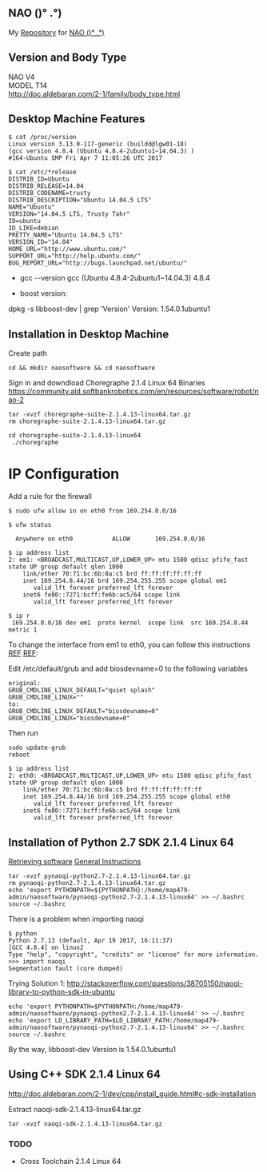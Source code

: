 NAO ()° .°)
---
My [Repository](https://github.com/mxochicale/nao.git) for
[NAO ()° .°) ](https://en.wikipedia.org/wiki/Nao_(robot))


## Version and Body Type
NAO V4  
MODEL T14  
http://doc.aldebaran.com/2-1/family/body_type.html  


## Desktop Machine Features


```
$ cat /proc/version
Linux version 3.13.0-117-generic (buildd@lgw01-18)
(gcc version 4.8.4 (Ubuntu 4.8.4-2ubuntu1~14.04.3) )
#164-Ubuntu SMP Fri Apr 7 11:05:26 UTC 2017
```

```
$ cat /etc/*release
DISTRIB_ID=Ubuntu
DISTRIB_RELEASE=14.04
DISTRIB_CODENAME=trusty
DISTRIB_DESCRIPTION="Ubuntu 14.04.5 LTS"
NAME="Ubuntu"
VERSION="14.04.5 LTS, Trusty Tahr"
ID=ubuntu
ID_LIKE=debian
PRETTY_NAME="Ubuntu 14.04.5 LTS"
VERSION_ID="14.04"
HOME_URL="http://www.ubuntu.com/"
SUPPORT_URL="http://help.ubuntu.com/"
BUG_REPORT_URL="http://bugs.launchpad.net/ubuntu/"
```

* gcc --version
gcc (Ubuntu 4.8.4-2ubuntu1~14.04.3) 4.8.4

* boost version:

dpkg -s libboost-dev | grep 'Version'
Version: 1.54.0.1ubuntu1



## Installation in Desktop Machine



Create path
```
cd && mkdir naosoftware && cd naosoftware
```

Sign in and downdload Choregraphe 2.1.4 Linux 64 Binaries
https://community.ald.softbankrobotics.com/en/resources/software/robot/nao-2



```
tar -xvzf choregraphe-suite-2.1.4.13-linux64.tar.gz
rm choregraphe-suite-2.1.4.13-linux64.tar.gz
```


```
cd choregraphe-suite-2.1.4.13-linux64
 ./choregraphe
```

# IP Configuration


Add a rule for the firewall

```
$ sudo ufw allow in on eth0 from 169.254.0.0/16
```
```
$ ufw status

  Anywhere on eth0           ALLOW       169.254.0.0/16
```


```
$ ip address list
2: em1: <BROADCAST,MULTICAST,UP,LOWER_UP> mtu 1500 qdisc pfifo_fast state UP group default qlen 1000
    link/ether 70:71:bc:6b:0a:c5 brd ff:ff:ff:ff:ff:ff
    inet 169.254.8.44/16 brd 169.254.255.255 scope global em1
       valid_lft forever preferred_lft forever
    inet6 fe80::7271:bcff:fe6b:ac5/64 scope link
       valid_lft forever preferred_lft forever

$ ip r
 169.254.0.0/16 dev em1  proto kernel  scope link  src 169.254.8.44  metric 1
```

To change the interface from em1 to eth0, you can follow this instructions
[REF](https://askubuntu.com/questions/680409/problems-setting-up-internet-connection-ubuntu-server-14-04-no-eth0) [REF](https://ask.openstack.org/en/question/59639/how-to-change-interface-from-em1-to-eth0-linux-1404-lts/):  


Edit /etc/default/grub and add biosdevname=0 to the following variables
```
original:
GRUB_CMDLINE_LINUX_DEFAULT="quiet splash"
GRUB_CMDLINE_LINUX=""
to:
GRUB_CMDLINE_LINUX_DEFAULT="biosdevname=0"
GRUB_CMDLINE_LINUX="biosdevname=0"
```
Then run
```
sudo update-grub
reboot
```


```
$ ip address list
2: eth0: <BROADCAST,MULTICAST,UP,LOWER_UP> mtu 1500 qdisc pfifo_fast state UP group default qlen 1000
    link/ether 70:71:bc:6b:0a:c5 brd ff:ff:ff:ff:ff:ff
    inet 169.254.8.44/16 brd 169.254.255.255 scope global eth0
       valid_lft forever preferred_lft forever
    inet6 fe80::7271:bcff:fe6b:ac5/64 scope link
       valid_lft forever preferred_lft forever
```


## Installation of Python 2.7 SDK 2.1.4 Linux 64
[Retrieving software](http://doc.aldebaran.com/2-1/dev/community_software.html#retrieving-software)
[General Instructions](http://doc.aldebaran.com/2-1/dev/python/install_guide.html#linux)

```
tar -xvzf pynaoqi-python2.7-2.1.4.13-linux64.tar.gz
rm pynaoqi-python2.7-2.1.4.13-linux64.tar.gz
echo 'export PYTHONPATH=${PYTHONPATH}:/home/map479-admin/naosoftware/pynaoqi-python2.7-2.1.4.13-linux64' >> ~/.bashrc
source ~/.bashrc
```



There is a problem when importing naoqi
```
$ python
Python 2.7.13 (default, Apr 19 2017, 16:11:37)
[GCC 4.8.4] on linux2
Type "help", "copyright", "credits" or "license" for more information.
>>> import naoqi
Segmentation fault (core dumped)
```

Trying Solution 1: http://stackoverflow.com/questions/38705150/naoqi-library-to-python-sdk-in-ubuntu
```
echo 'export PYTHONPATH=$PYTHONPATH:/home/map479-admin/naosoftware/pynaoqi-python2.7-2.1.4.13-linux64' >> ~/.bashrc
echo 'export LD_LIBRARY_PATH=$LD_LIBRARY_PATH:/home/map479-admin/naosoftware/pynaoqi-python2.7-2.1.4.13-linux64' >> ~/.bashrc
source ~/.bashrc
```

By the way, libboost-dev Version is 1.54.0.1ubuntu1



## Using  C++ SDK 2.1.4 Linux 64  
http://doc.aldebaran.com/2-1/dev/cpp/install_guide.html#c-sdk-installation

Extract naoqi-sdk-2.1.4.13-linux64.tar.gz
```
tar -xvzf naoqi-sdk-2.1.4.13-linux64.tar.gz
```



### TODO

* Cross Toolchain 2.1.4 Linux 64  
